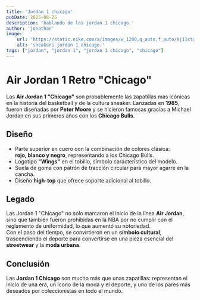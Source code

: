 ```yaml
---
title: 'Jordan 1 chicago'
pubDate: 2025-08-25
description: 'hablando de las jordan 1 chicago.'
author: 'jonathan'
image:
    url: 'https://static.nike.com/a/images/w_1280,q_auto,f_auto/kj11ctakaqzca1hrkbkh/air-jordan-1-retro-chicago-release-date.jpg'
    alt: 'sneakers jordan 1 chicago.'
tags: ["jordan", "jordan 1", "jordan 1 chicago", "chicago"]
---
```

# Air Jordan 1 Retro "Chicago"

Las **Air Jordan 1 "Chicago"** son probablemente las zapatillas más icónicas en la historia del basketball y de la cultura sneaker. Lanzadas en **1985**, fueron diseñadas por **Peter Moore** y se hicieron famosas gracias a Michael Jordan en sus primeros años con los **Chicago Bulls**.

## Diseño
- Parte superior en cuero con la combinación de colores clásica:  
  **rojo, blanco y negro**, representando a los Chicago Bulls.  
- Logotipo **"Wings"** en el tobillo, símbolo característico del modelo.  
- Suela de goma con patrón de tracción circular para mayor agarre en la cancha.  
- Diseño **high-top** que ofrece soporte adicional al tobillo.  

## Legado
Las Jordan 1 "Chicago" no solo marcaron el inicio de la línea **Air Jordan**, sino que también fueron prohibidas en la NBA por no cumplir con el reglamento de uniformidad, lo que aumentó su notoriedad.  
Con el paso del tiempo, se convirtieron en un **símbolo cultural**, trascendiendo el deporte para convertirse en una pieza esencial del **streetwear** y la **moda urbana**.  

## Conclusión
Las **Jordan 1 Chicago** son mucho más que unas zapatillas: representan el inicio de una era, un ícono de la moda y el deporte, y uno de los pares más deseados por coleccionistas en todo el mundo.
